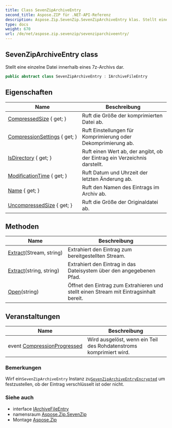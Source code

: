 ```yaml
---
title: Class SevenZipArchiveEntry
second_title: Aspose.ZIP für .NET-API-Referenz
description: Aspose.Zip.SevenZip.SevenZipArchiveEntry klas. Stellt eine einzelne Datei innerhalb eines 7zArchivs dar.
type: docs
weight: 670
url: /de/net/aspose.zip.sevenzip/sevenziparchiveentry/
---
```

## SevenZipArchiveEntry class

Stellt eine einzelne Datei innerhalb eines 7z-Archivs dar.

```csharp
public abstract class SevenZipArchiveEntry : IArchiveFileEntry
```

## Eigenschaften

| Name | Beschreibung |
| --- | --- |
| [CompressedSize](../../aspose.zip.sevenzip/sevenziparchiveentry/compressedsize/) { get; } | Ruft die Größe der komprimierten Datei ab. |
| [CompressionSettings](../../aspose.zip.sevenzip/sevenziparchiveentry/compressionsettings/) { get; } | Ruft Einstellungen für Komprimierung oder Dekomprimierung ab. |
| [IsDirectory](../../aspose.zip.sevenzip/sevenziparchiveentry/isdirectory/) { get; } | Ruft einen Wert ab, der angibt, ob der Eintrag ein Verzeichnis darstellt. |
| [ModificationTime](../../aspose.zip.sevenzip/sevenziparchiveentry/modificationtime/) { get; } | Ruft Datum und Uhrzeit der letzten Änderung ab. |
| [Name](../../aspose.zip.sevenzip/sevenziparchiveentry/name/) { get; } | Ruft den Namen des Eintrags im Archiv ab. |
| [UncompressedSize](../../aspose.zip.sevenzip/sevenziparchiveentry/uncompressedsize/) { get; } | Ruft die Größe der Originaldatei ab. |

## Methoden

| Name | Beschreibung |
| --- | --- |
| [Extract](../../aspose.zip.sevenzip/sevenziparchiveentry/extract/#extract_1)(Stream, string) | Extrahiert den Eintrag zum bereitgestellten Stream. |
| [Extract](../../aspose.zip.sevenzip/sevenziparchiveentry/extract/#extract)(string, string) | Extrahiert den Eintrag in das Dateisystem über den angegebenen Pfad. |
| [Open](../../aspose.zip.sevenzip/sevenziparchiveentry/open/)(string) | Öffnet den Eintrag zum Extrahieren und stellt einen Stream mit Eintragsinhalt bereit. |

## Veranstaltungen

| Name | Beschreibung |
| --- | --- |
| event [CompressionProgressed](../../aspose.zip.sevenzip/sevenziparchiveentry/compressionprogressed/) | Wird ausgelöst, wenn ein Teil des Rohdatenstroms komprimiert wird. |

### Bemerkungen

Wirf ein`SevenZipArchiveEntry` Instanz zu[`SevenZipArchiveEntryEncrypted`](../sevenziparchiveentryencrypted/) um festzustellen, ob der Eintrag verschlüsselt ist oder nicht.

### Siehe auch

* interface [IArchiveFileEntry](../../aspose.zip/iarchivefileentry/)
* namensraum [Aspose.Zip.SevenZip](../../aspose.zip.sevenzip/)
* Montage [Aspose.Zip](../../)


